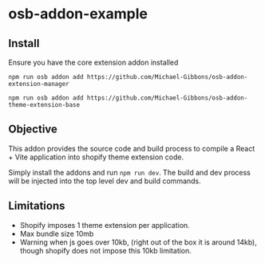 # osb-addon-example

## Install

Ensure you have the core extension addon installed
```
npm run osb addon add https://github.com/Michael-Gibbons/osb-addon-extension-manager
```

```
npm run osb addon add https://github.com/Michael-Gibbons/osb-addon-theme-extension-base
```

## Objective

This addon provides the source code and build process to compile a React + Vite application into shopify theme extension code.

Simply install the addons and run `npm run dev`. The build and dev process will be injected into the top level dev and build commands.

## Limitations

- Shopify imposes 1 theme extension per application.
- Max bundle size 10mb
- Warning when js goes over 10kb, (right out of the box it is around 14kb), though shopify does not impose this 10kb limitation.
